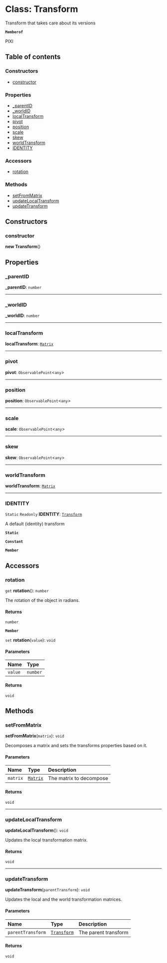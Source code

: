 # Class: Transform

Transform that takes care about its versions

**`Memberof`**

PIXI

## Table of contents

### Constructors

* [constructor](/auto-docs/editor/classes/Transform.md#constructor)

### Properties

* [\_parentID](/auto-docs/editor/classes/Transform.md#_parentid)
* [\_worldID](/auto-docs/editor/classes/Transform.md#_worldid)
* [localTransform](/auto-docs/editor/classes/Transform.md#localtransform)
* [pivot](/auto-docs/editor/classes/Transform.md#pivot)
* [position](/auto-docs/editor/classes/Transform.md#position)
* [scale](/auto-docs/editor/classes/Transform.md#scale)
* [skew](/auto-docs/editor/classes/Transform.md#skew)
* [worldTransform](/auto-docs/editor/classes/Transform.md#worldtransform)
* [IDENTITY](/auto-docs/editor/classes/Transform.md#identity)

### Accessors

* [rotation](/auto-docs/editor/classes/Transform.md#rotation)

### Methods

* [setFromMatrix](/auto-docs/editor/classes/Transform.md#setfrommatrix)
* [updateLocalTransform](/auto-docs/editor/classes/Transform.md#updatelocaltransform)
* [updateTransform](/auto-docs/editor/classes/Transform.md#updatetransform)

## Constructors

### constructor

**new Transform**()

## Properties

### \_parentID

**\_parentID**: `number`

***

### \_worldID

**\_worldID**: `number`

***

### localTransform

**localTransform**: [`Matrix`](/auto-docs/editor/classes/Matrix.md)

***

### pivot

**pivot**: `ObservablePoint`<`any`>

***

### position

**position**: `ObservablePoint`<`any`>

***

### scale

**scale**: `ObservablePoint`<`any`>

***

### skew

**skew**: `ObservablePoint`<`any`>

***

### worldTransform

**worldTransform**: [`Matrix`](/auto-docs/editor/classes/Matrix.md)

***

### IDENTITY

`Static` `Readonly` **IDENTITY**: [`Transform`](/auto-docs/editor/classes/Transform.md)

A default (identity) transform

**`Static`**

**`Constant`**

**`Member`**

## Accessors

### rotation

`get` **rotation**(): `number`

The rotation of the object in radians.

#### Returns

`number`

**`Member`**

`set` **rotation**(`value`): `void`

#### Parameters

| Name | Type |
| :------ | :------ |
| `value` | `number` |

#### Returns

`void`

## Methods

### setFromMatrix

**setFromMatrix**(`matrix`): `void`

Decomposes a matrix and sets the transforms properties based on it.

#### Parameters

| Name | Type | Description |
| :------ | :------ | :------ |
| `matrix` | [`Matrix`](/auto-docs/editor/classes/Matrix.md) | The matrix to decompose |

#### Returns

`void`

***

### updateLocalTransform

**updateLocalTransform**(): `void`

Updates the local transformation matrix.

#### Returns

`void`

***

### updateTransform

**updateTransform**(`parentTransform`): `void`

Updates the local and the world transformation matrices.

#### Parameters

| Name | Type | Description |
| :------ | :------ | :------ |
| `parentTransform` | [`Transform`](/auto-docs/editor/classes/Transform.md) | The parent transform |

#### Returns

`void`
